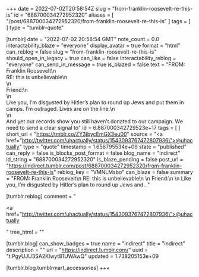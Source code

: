 +++
date = 2022-07-02T20:58:54Z
slug = "from-franklin-roosevelt-re-this-is"
id = "688700034272952320"
aliases = [ "/post/688700034272952320/from-franklin-roosevelt-re-this-is" ]
tags = [ ]
type = "tumblr-quote"

[tumblr]
date = "2022-07-02 20:58:54 GMT"
note_count = 0.0
interactability_blaze = "everyone"
display_avatar = true
format = "html"
can_reblog = false
slug = "from-franklin-roosevelt-re-this-is"
should_open_in_legacy = true
can_like = false
interactability_reblog = "everyone"
can_send_in_message = true
is_blazed = false
text = "FROM: Franklin Roosevelt\n<br/>RE: this is unbelievable\n<br/>\n<br/>Friend:\n<br/>\n<br/>Like you, I’m disgusted by Hitler’s plan to round up Jews and put them in camps. I’m outraged. Lives are on the line.\n<br/>\n<br/>And yet our records show you still haven’t donated to our campaign. We need to send a clear signal to"
id = 6.887000342729523e+17
tags = [ ]
short_url = "https://tmblr.co/ZY3jbycEmGX3eu00"
source = "<a href=\"http://twitter.com/uhactually/status/1543093767472807936\">@uhactually</a>"
type = "quote"
timestamp = 1.656795534e+09
state = "published"
can_reply = false
is_blocks_post_format = false
blog_name = "indirect"
id_string = "688700034272952320"
is_blaze_pending = false
post_url = "https://indirect.tumblr.com/post/688700034272952320/from-franklin-roosevelt-re-this-is"
reblog_key = "VMNLMsbo"
can_blaze = false
summary = "FROM: Franklin Roosevelt\n RE: this is unbelievable\n \n Friend:\n \n Like you, I’m disgusted by Hitler’s plan to round up Jews and..."

[tumblr.reblog]
comment = "<p><a href=\"http://twitter.com/uhactually/status/1543093767472807936\">@uhactually</a></p>"
tree_html = ""

[tumblr.blog]
can_show_badges = true
name = "indirect"
title = "indirect"
description = ""
url = "https://indirect.tumblr.com/"
uuid = "t:PgyUJU3SA2Klwyt81UWAwQ"
updated = 1.738205153e+09

[tumblr.blog.tumblrmart_accessories]
+++
